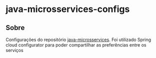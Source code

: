 # java-microsservices-configs

## Sobre 

Configurações do repositório  <a href='https://github.com/FoxGreedy/java-microsservices'>java-microsservices</a>. Foi utilizado Spring cloud configurator para poder compartilhar as preferências entre os serviços

